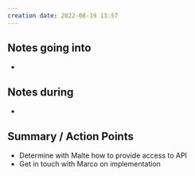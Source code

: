```yaml
---
creation date: 2022-08-19 13:57
---
```



## Notes going into
- 

## Notes during
- 

## Summary / Action Points
- Determine with Malte how to provide access to API
- Get in touch with Marco on implementation